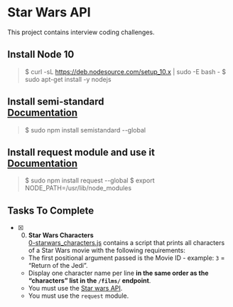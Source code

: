 # Star Wars API

This project contains interview coding challenges.

## Install Node 10

> $ curl -sL https://deb.nodesource.com/setup_10.x | sudo -E bash -
> $ sudo apt-get install -y nodejs

## Install semi-standard <br/>[Documentation](https://intranet.alxswe.com/rltoken/WjMvQfBMKBdsNUuHyg55Dw)

> $ sudo npm install semistandard --global

## Install request module and use it <br/>[Documentation](https://intranet.alxswe.com/rltoken/BWz2gc45S-nZaxEY6GA6Zw)

> $ sudo npm install request --global
> $ export NODE_PATH=/usr/lib/node_modules

## Tasks To Complete

+ [x] 0. **Star Wars Characters**<br/>[0-starwars_characters.js](0-starwars_characters.js) contains a script that prints all characters of a Star Wars movie with the following requirements:
  + The first positional argument passed is the Movie ID - example: `3` = “Return of the Jedi”.
  + Display one character name per line **in the same order as the “characters” list in the `/films/` endpoint**.
  + You must use the [Star wars API](https://swapi-api.hbtn.io/).
  + You must use the `request` module.
